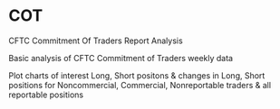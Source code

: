 # COT
CFTC Commitment Of Traders Report Analysis 

Basic analysis of CFTC Commitment of Traders weekly data

Plot charts of interest
Long, Short positons & changes in Long, Short positions for
Noncommercial, Commercial, Nonreportable traders & all reportable positions